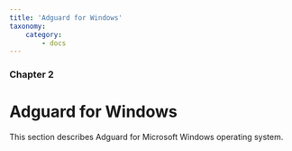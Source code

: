 ```yaml
---
title: 'Adguard for Windows'
taxonomy:
    category:
        - docs
---
```


### Chapter 2

# Adguard for Windows

This section describes Adguard for Microsoft Windows operating system.
